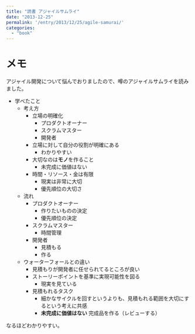 ```yaml
---
title: "読書 アジャイルサムライ"
date: "2013-12-25"
permalink: '/entry/2013/12/25/agile-samurai/'
categories:
  - "book"
---
```


# メモ

アジャイル開発について悩んでおりましたので、噂のアジャイルサムライを読みました。

* 学べたこと
  * 考え方
    * 立場の明確化
      * プロダクトオーナー
      * スクラムマスター
      * 開発者
    * 立場に対して自分の役割が明確にある
      * わかりやすい
    * 大切なのは**モノ**を作ること
      * 未完成に価値はない
    * 時間・リソース・金は有限
      * 現実は非常に大切
      * 優先順位の大切さ
  * 流れ
    * プロダクトオーナー
      * 作りたいものの決定
      * 優先順位の決定
    * スクラムマスター
      * 時間管理
    * 開発者
      * 見積もる
      * 作る
  * ウォーターフォールとの違い
    * 見積もりが開発者に任せられてるところが良い
    * ストーリーポイントを基準に実現可能性を図る
      * 現実を見ている
    * 見積もれるタスク
      * 細かなサイクルを回すというよりも、見積もれる範囲を大切にするという考えに共感
      * **未完成に価値はない** 完成品を作る（レビューする）

なるほどわかりやすい。

